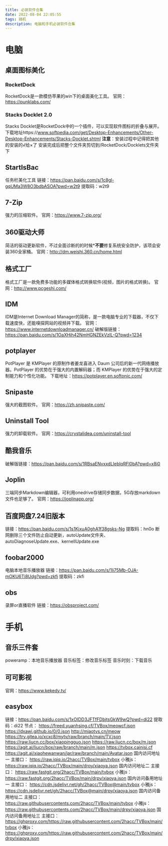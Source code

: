 ```yaml
---
title: 必装软件合集
date: 2022-08-04 22:05:55
tags: 搞机
description: 电脑和手机必装软件合集
---
```

# 电脑
## 桌面图标美化
### RocketDock
RocketDock是一款模仿苹果的win下的桌面美化工具。
官网：https://punklabs.com/

### Stacks Docklet 2.0
Stacks Docklet是RocketDock中的一个插件，可以实现软件图标的折叠与展开。
下载地址https://www.softpedia.com/get/Desktop-Enhancements/Other-Desktop-Enhancements/Stacks-Docklet.shtml
**注意**：安装过程中记得把其他的安装的√给×了
安装完成后把整个文件夹剪切到/RocketDock/Docklets文件夹下

## StartIsBac
任务栏美化工具
链接：https://pan.baidu.com/s/1c8gl-gqUMa3W8O3bdbASOA?pwd=w2t9 
提取码：w2t9

## 7-Zip
强力的压缩软件。
官网：https://www.7-zip.org/

## 360驱动大师
简洁的驱动更新软件，不过全面诊断的的时候***不要**修复系统安全防护，该项会安装360全家桶。
官网：http://dm.weishi.360.cn/home.html

## 格式工厂
格式工厂是一款免费多功能的多媒体格式转换软件(视频，图片的格式转换)。
官网：http://www.pcgeshi.com/

## IDM
IDM是Internet Download Manager的简称，是一款电脑专业的下载器，不仅下载速度快，还能嗅探网站的视频并下载。
官网：https://www.internetdownloadmanager.cn/
破解版链接：https://pan.baidu.com/s/1OaXHih42NmHGNZEkVzIL-Q?pwd=1234

## potplayer
PotPlayer 是 KMPlayer 的原制作者姜龙喜进入 Daum 公司后的新一代网络播放器。PotPlayer 的优势在于强大的内置解码器；而 KMPlayer 的优势在于强大的定制能力和个性化功能。
下载地址：https://potplayer.en.softonic.com/

## Snipaste
强大的截图软件。
官网：https://zh.snipaste.com/

## Uninstall Tool
强力的卸载软件。
官网：https://crystalidea.com/uninstall-tool

## 酷我音乐
破解版链接：https://pan.baidu.com/s/1RBsaENvxxdLleblqRFl0bA?pwd=x8i0

## Joplin
三端同步Markdown编辑器，可利用onedrive存储同步数据，5G存放markdown文件也足够了。
官网：https://joplinapp.org/

## 百度网盘7.24旧版本
链接：https://pan.baidu.com/s/1s1KjxuA0ghA1f38gsks-Ng 
提取码：hn0o
断网删除三个文件防止自动更新，autoUpdate文件夹、autoDiagnoseUpdate.exe、kernellUpdate.exe

## foobar2000
电脑本地音乐播放器
链接：https://pan.baidu.com/s/1li75Mb-OJA-mOKU6Ti8Udg?pwd=zkfi 
提取码：zkfi

## obs
录屏or直播软件
链接：https://obsproject.com/

# 手机
## 音乐三件套
poweramp：本地音乐播放器
音乐标签：修改音乐标签
音乐时刻：下载音乐

## 可可影视
官网：https://www.kekedy.tv/

## easybox
链接：https://pan.baidu.com/s/1xOIDD3JFTfFDbjtsGkW9wQ?pwd=di22 
提取码：di22
节点：
https://freed.yuanhsing.cf/TVBox/meowcf.json
https://dxawi.github.io/0/0.json
http://miaotvs.cn/meow
https://try.gitea.io/xcxc8/mytv/raw/branch/main/TV.json
https://raw.liucn.cc/box/xiaopingguo.json
https://raw.liucn.cc/box/m.json
https://agit.ai/liucn/box/raw/branch/main/m.json
https://tvbox.cainisi.cf
https://agit.ai/xiaohewanwan/jar/raw/branch/main/Avatar.json
国内访问地址一
主接口： https://raw.iqiq.io/2hacc/TVBox/main/tvbox
小雅js： https://raw.iqiq.io/2hacc/TVBox/main/drpy/xiaoya.json
国内访问地址二
主接口： https://raw.fastgit.org/2hacc/TVBox/main/tvbox
小雅js： https://raw.fastgit.org/2hacc/TVBox/main/drpy/xiaoya.json
国内访问备用地址一
主接口： https://cdn.jsdelivr.net/gh/2hacc/TVBox@main/tvbox
小雅js： https://cdn.jsdelivr.net/gh/2hacc/TVBox@main/drpy/xiaoya.json
国内访问备用地址二
主接口： https://raw.githubusercontents.com/2hacc/TVBox/main/tvbox
小雅js： https://raw.githubusercontents.com/2hacc/TVBox/main/drpy/xiaoya.json
国内访问备用地址三
主接口： https://ghproxy.com/https://raw.githubusercontent.com/2hacc/TVBox/main/tvbox
小雅js： https://ghproxy.com/https://raw.githubusercontent.com/2hacc/TVBox/main/drpy/xiaoya.json


